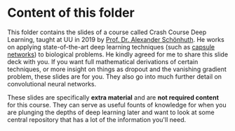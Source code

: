 # Content of this folder

This folder contains the slides of a course called Crash Course Deep Learning, taught at UU in 2019 by [Prof. Dr. Alexander Schönhuth](https://gds.techfak.uni-bielefeld.de/). 
He works on applying state-of-the-art deep learning techniques (such as [capsule networks](https://www.youtube.com/watch?v=ZsbTwuE9R2A)) to biological problems.
He kindly agreed for me to share this slide deck with you. If you want full mathematical derivations of certain techniques, or more insight
on things as dropout and the vanishing gradient problem, these slides are for you. They also go into much further detail on convolutional
neural networks.

These slides are specifically **extra material** and are **not required content** for this course. They can serve as useful founts of knowledge
for when you are plunging the depths of deep learning later and want to look at some central repository that has a lot of the information you'll need.